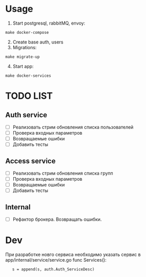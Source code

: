 # Usage
1. Start postgresql, rabbitMQ, envoy:
```
make docker-compose
```

2. Create base auth, users
3. Migrations:
```
make migrate-up
```

4. Start app:
```
make docker-services
```

# TODO LIST

## Auth service
- [ ] Реализовать стрим обновления списка пользователей
- [ ] Проверка входных параметров
- [ ] Возвращаемые ошибки
- [ ] Добавить тесты

## Access service
- [ ] Реализовать стрим обновления списка групп
- [ ] Проверка входных параметров
- [ ] Возвращаемые ошибки
- [ ] Добавить тесты

## Internal
- [ ] Рефактор брокера. Возвращать ошибки.

# Dev
При разработке новго сервиса необходимо указать сервис в app/internal/service/service.go func Services():
 ```
    s = append(s, auth.Auth_ServiceDesc)
 ```

